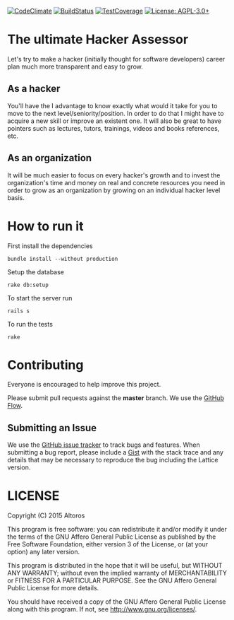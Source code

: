[![CodeClimate](https://img.shields.io/codeclimate/github/Altoros/hacker-assessor.svg)](https://codeclimate.com/github/Altoros/hacker-assessor)
[![BuildStatus](https://img.shields.io/codeship/0b7b7050-4291-0133-fbf8-7680bc2f6412/master.svg)](https://codeship.com/projects/103764)
[![TestCoverage](https://img.shields.io/codeclimate/coverage/github/Altoros/hacker-assessor.svg)](https://codeclimate.com/github/Altoros/hacker-assessor/coverage)
[![License: AGPL-3.0+](https://img.shields.io/badge/license-AGPL--3.0+-643464.svg)](https://www.gnu.org/licenses/agpl)

The ultimate Hacker Assessor
============================

Let's try to make a hacker (initially thought for software developers) career
plan much more transparent and easy to grow.

As a hacker
-----------

You'll have the I advantage to know exactly what would it take for you to move
to the next level/seniority/position. In order to do that I might have to
acquire a new skill or improve an existent one. It will also be great to have
pointers such as lectures, tutors, trainings, videos and books references, etc.

As an organization
------------------

It will be much easier to focus on every hacker's growth and to invest the
organization's time and money on real and concrete resources you need in order
to grow as an organization by growing on an individual hacker level basis.

How to run it
=============

First install the dependencies

    bundle install --without production

Setup the database

    rake db:setup

To start the server run

    rails s

To run the tests

    rake

Contributing
============

Everyone is encouraged to help improve this project.

Please submit pull requests against the **master** branch. We use the [GitHub
Flow][].

Submitting an Issue
-------------------

We use the [GitHub issue tracker][] to track bugs and features. When submitting
a bug report, please include a [Gist][] with the stack trace and any
details that may be necessary to reproduce the bug including the Lattice
version.

  [GitHub issue tracker]: https://github.com/Altoros/hacker-assessor/issues
  [Gist]: http://gist.github.com/
  [GitHub Flow]: https://guides.github.com/introduction/flow/

LICENSE
=======

Copyright (C) 2015 Altoros

This program is free software: you can redistribute it and/or modify it under
the terms of the GNU Affero General Public License as published by the Free
Software Foundation, either version 3 of the License, or (at your option) any
later version.

This program is distributed in the hope that it will be useful, but WITHOUT ANY
WARRANTY; without even the implied warranty of MERCHANTABILITY or FITNESS FOR A
PARTICULAR PURPOSE. See the GNU Affero General Public License for more details.

You should have received a copy of the GNU Affero General Public License along
with this program. If not, see <http://www.gnu.org/licenses/>.
